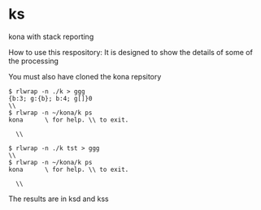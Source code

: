 # ks
kona with stack reporting

How to use this respository:
It is designed to show the details of some of the processing

You must also have cloned the kona repsitory 


```
$ rlwrap -n ./k > ggg
{b:3; g:{b}; b:4; g[]}0
\\
$ rlwrap -n ~/kona/k ps
kona      \ for help. \\ to exit.

  \\
```

```
$ rlwrap -n ./k tst > ggg
\\
$ rlwrap -n ~/kona/k ps
kona      \ for help. \\ to exit.

  \\
```


The results are in ksd and kss
